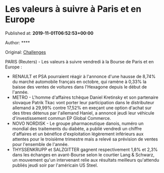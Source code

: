 
# Les valeurs à suivre à Paris et en Europe

Published at: **2019-11-01T06:52:53+00:00**

Author: ****

Original: [Challenges](https://www.challenges.fr/finance-et-marche/les-valeurs-a-suivre-a-paris-et-en-europe_682676)

PARIS (Reuters) - Les valeurs à suivre vendredi à la Bourse de Paris et en Europe :
* RENAULT et PSA pourraient réagir à l'annonce d'une hausse de 8,74% du marché automobile français en octobre, qui ramène à 0,33% la baisse des ventes de voitures dans l'Hexagone depuis le début de l'année.
* METRO - L'homme d'affaires tchèque Daniel Kretinsky et son partenaire slovaque Patrik Tkac vont porter leur participation dans le distributeur allemand à 29,99% contre 17,52% en exeçant une option d'achat sur des titres détenus par l'allemand Haniel, a annoncé jeudi leur véhicule d'investissement commun EP Global Commerce.
* NOVO NORDISK - Le groupe pharmaceutique danois, numéro un mondial des traitements du diabète, a publié vendredi un chiffre d'affaires et un bénéfice d'exploitation légèrement inférieurs aux attentes pour le troisième trimestre mais a relevé sa prévision de ventes pour l'ensemble de l'année.
* THYSSENKRUPP et SALZGITTER gagnent respectivement 1,8% et 2,3% dans les échanges en avant-Bourse selon le courtier Lang & Schwarz, un mouvement qu'un intervenant relie aux résultats meilleurs qu'attendu publiés jeudi soir par l'américain US Steel.
